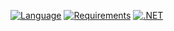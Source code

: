 [![Language](https://img.shields.io/badge/language-C%23-blue.svg?style=flat-square)](https://github.com/HavenDV/Hardcodet.NotifyIcon.Wpf.NetCore/search?l=C%23&o=desc&s=&type=Code)
[![Requirements](https://img.shields.io/badge/Requirements-.NET%205.0-blue.svg)](https://github.com/dotnet/core/blob/master/release-notes/5.0/5.0-supported-os.md)
[![.NET](https://github.com/bduj1/WpfHelper/actions/workflows/dotnet.yml/badge.svg?branch=dev)](https://github.com/bduj1/WpfHelper/actions/workflows/dotnet.yml)
